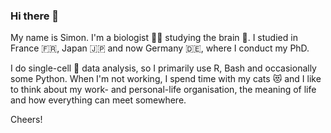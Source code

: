 ### Hi there 👋

My name is Simon. I'm a biologist 🧑‍🔬 studying the brain 🧠.
I studied in France 🇫🇷, Japan 🇯🇵 and now Germany 🇩🇪, where I conduct my PhD.

I do single-cell 🧬 data analysis, so I primarily use R, Bash and occasionally some Python.
When I'm not working, I spend time with my cats 😻 and I like to think about my work- and personal-life organisation, the meaning of life and how everything can meet somewhere.

Cheers!
<!--
**shamansim/shamansim** is a ✨ _special_ ✨ repository because its `README.md` (this file) appears on your GitHub profile.

Here are some ideas to get you started:

- 🔭 I’m currently working on ...
- 🌱 I’m currently learning ...
- 👯 I’m looking to collaborate on ...
- 🤔 I’m looking for help with ...
- 💬 Ask me about ...
- 📫 How to reach me: ...
- 😄 Pronouns: ...
- ⚡ Fun fact: ...
-->
